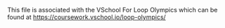 This file is associated with the VSchool For Loop Olympics which can be found at https://coursework.vschool.io/loop-olympics/